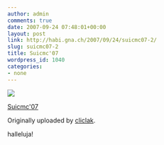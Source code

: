 ```yaml
---
author: admin
comments: true
date: 2007-09-24 07:48:01+00:00
layout: post
link: http://habi.gna.ch/2007/09/24/suicmc07-2/
slug: suicmc07-2
title: Suicmc'07
wordpress_id: 1040
categories:
- none
---
```



 [![](http://farm2.static.flickr.com/1025/1429156198_78a2a2335f_m.jpg)](http://www.flickr.com/photos/floriancella/1429156198/)
   

 
  [Suicmc'07](http://www.flickr.com/photos/floriancella/1429156198/)
    

  Originally uploaded by [cliclak](http://www.flickr.com/people/floriancella/).
 



halleluja!
  


